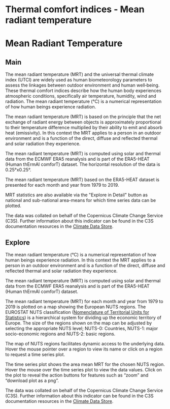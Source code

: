 
Thermal comfort indices - Mean radiant temperature
==================================================

# Mean Radiant Temperature

## Main


The mean radiant temperature (MRT) and the universal thermal climate index (UTCI) are widely used as human biometeorology parameters to assess the linkages between outdoor environment and human well‐being. These thermal comfort indices describe how the human body experiences atmospheric conditions, specifically air temperature, humidity, wind and radiation. The mean radiant temperature (°C) is a numerical representation of how human beings experience radiation.

The mean radiant temperature (MRT) is based on the principle that the net exchange of radiant energy between objects is approximately proportional to their temperature difference multiplied by their ability to emit and absorb heat (emissivity). In this context the MRT applies to a person in an outdoor environment and is a function of the direct, diffuse and reflected thermal and solar radiation they experience. 

The mean radiant temperature (MRT) is computed using solar and thermal data from the ECMWF ERA5 reanalysis and is part of the ERA5-HEAT (Human thErmAl comforT) dataset.  The horizontal resolution of the data is 0.25°x0.25°. 

The mean radiant temperature (MRT) based on the ERA5-HEAT dataset is presented for each month and year from 1979 to 2019.

MRT statistics are also available via the "Explore in Detail" button as national and sub-national area-means for which time series data can be plotted.

The data was collated on behalf of the Copernicus Climate Change Service (C3S).  Further information about this indicator can be found in the C3S documentation resources in the [Climate Data Store](https://cds.climate.copernicus.eu/cdsapp#!/dataset/derived-utci-historical?tab=overview).
## Explore


The mean radiant temperature (°C) is a numerical representation of how human beings experience radiation. In this context the MRT applies to a person in an outdoor environment and is a function of the direct, diffuse and reflected thermal and solar radiation they experience.  

The mean radiant temperature (MRT) is computed using solar and thermal data from the ECMWF ERA5 reanalysis and is part of the ERA5-HEAT (Human thErmAl comforT) dataset.  

The mean radiant temperature (MRT) for each month and year from 1979 to 2019 is plotted on a map showing the European NUTS regions. The EUROSTAT NUTS classification ([Nomenclature of Territorial Units for Statistics](https://ec.europa.eu/eurostat/web/nuts/background)) is a hierarchical system for dividing up the economic territory of Europe. The size of the regions shown on the map can be adjusted by selecting the appropriate NUTS level; NUTS-0: Countries, NUTS-1: major socio-economic regions and NUTS-2: basic regions.

The map of NUTS regions facilitates dynamic access to the underlying data. Hover the mouse pointer over a region to view its name or click on a region to request a time series plot.

The time series plot shows the area mean MRT for the chosen NUTS region.  Hover the mouse over the time series plot to view the data values.  Click on the plot to reveal the action buttons for features such as “zoom” and “download plot as a png”.

The data was collated on behalf of the Copernicus Climate Change Service (C3S).  Further information about this indicator can be found in the C3S documentation resources in the [Climate Data Store](https://cds.climate.copernicus.eu/cdsapp#!/dataset/derived-utci-historical?tab=overview).